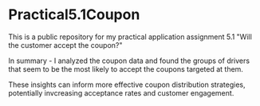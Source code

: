 # Practical5.1Coupon
This is a public repository for my practical application assignment 5.1 "Will the customer accept the coupon?"

In summary - I analyzed the coupon data and found the groups of drivers that seem to be the most likely to accept the coupons targeted at them. 

These insights can inform more effective coupon distribution strategies, potentially invcreasing acceptance rates and customer engagement.
